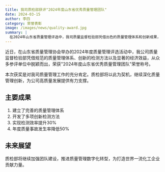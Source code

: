 ```yaml
---
title: 我司质检部获评"2024年度山东省优秀质量管理团队"
date: 2024-03-15
author: 李四
category: 荣誉表彰
image: /images/news/quality-award.jpg
summary: |
  在2024年山东省质量管理评选中，我司质量监督检验部凭借出色的质量管理体系和创新成果，荣获"优秀质量管理团队"称号。
---
```


近日，在山东省质量管理协会举办的2024年度质量管理评选活动中，我公司质量监督检验部凭借规范的质量管理体系、创新的检测方法以及显著的经济效益，从众多参评单位中脱颖而出，荣获"2024年度山东省优秀质量管理团队"荣誉称号。

本次获奖是对我司质量管理工作的充分肯定。质检部将以此为契机，继续深化质量管理创新，为公司高质量发展提供有力支撑。

## 主要成果

1. 建立了完善的质量管理体系
2. 开发了多项创新检测方法
3. 实现检测效率提升30%
4. 年度质量事故发生率降低50%

## 未来展望

质检部将继续加强团队建设，推进质量管理数字化转型，为打造世界一流化工企业贡献力量。 